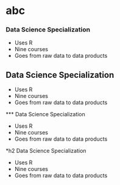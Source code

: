 # abc
### Data Science Specialization

* Uses R
* Nine courses
* Goes from raw data to data products
## Data Science Specialization

* Uses R
* Nine courses
* Goes from raw data to data products


*** Data Science Specialization

* Uses R
* Nine courses
* Goes from raw data to data products


*h2 Data Science Specialization

* Uses R
* Nine courses
* Goes from raw data to data products
